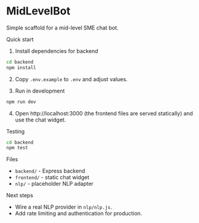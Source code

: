 # MidLevelBot

Simple scaffold for a mid-level SME chat bot.

Quick start

1. Install dependencies for backend

```bash
cd backend
npm install
```

2. Copy `.env.example` to `.env` and adjust values.

3. Run in development

```bash
npm run dev
```

4. Open http://localhost:3000 (the frontend files are served statically) and use the chat widget.

Testing

```bash
cd backend
npm test
```

Files

- `backend/` - Express backend
- `frontend/` - static chat widget
- `nlp/` - placeholder NLP adapter

Next steps

- Wire a real NLP provider in `nlp/nlp.js`.
- Add rate limiting and authentication for production.
